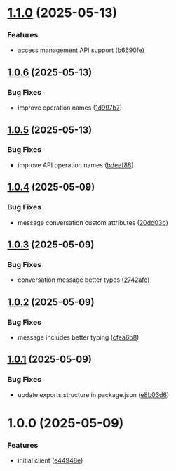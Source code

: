 # [1.1.0](https://github.com/LarisLab/kustomer-client/compare/v1.0.6...v1.1.0) (2025-05-13)


### Features

* access management API support ([b6690fe](https://github.com/LarisLab/kustomer-client/commit/b6690fedb29632627da86522eae5f22722c25cab))

## [1.0.6](https://github.com/LarisLab/kustomer-client/compare/v1.0.5...v1.0.6) (2025-05-13)


### Bug Fixes

* improve operation names ([1d997b7](https://github.com/LarisLab/kustomer-client/commit/1d997b720e12093667f9b070e04153de8f833584))

## [1.0.5](https://github.com/LarisLab/kustomer-client/compare/v1.0.4...v1.0.5) (2025-05-13)


### Bug Fixes

* improve API operation names ([bdeef88](https://github.com/LarisLab/kustomer-client/commit/bdeef883d2bfe20e9a22b36f07e688db9e0106f6))

## [1.0.4](https://github.com/LarisLab/kustomer-client/compare/v1.0.3...v1.0.4) (2025-05-09)


### Bug Fixes

* message conversation custom attributes ([20dd03b](https://github.com/LarisLab/kustomer-client/commit/20dd03b9a61c02ba479cc27cb52ad70650ce41aa))

## [1.0.3](https://github.com/LarisLab/kustomer-client/compare/v1.0.2...v1.0.3) (2025-05-09)


### Bug Fixes

* conversation message better types ([2742afc](https://github.com/LarisLab/kustomer-client/commit/2742afc5de74050e139b497eb8c93e157f63088a))

## [1.0.2](https://github.com/LarisLab/kustomer-client/compare/v1.0.1...v1.0.2) (2025-05-09)


### Bug Fixes

* message includes better typing ([cfea6b8](https://github.com/LarisLab/kustomer-client/commit/cfea6b80d4b7bc478e0d10c0f3a1ee5f42d4f69e))

## [1.0.1](https://github.com/LarisLab/kustomer-client/compare/v1.0.0...v1.0.1) (2025-05-09)


### Bug Fixes

* update exports structure in package.json ([e8b03d6](https://github.com/LarisLab/kustomer-client/commit/e8b03d6a290b38c937a1f5a6baff54eabd887de6))

# 1.0.0 (2025-05-09)


### Features

* initial client ([e44948e](https://github.com/LarisLab/kustomer-client/commit/e44948e11661f6f675281bc6299d005bc5c85402))
